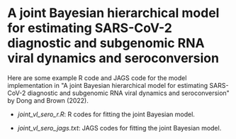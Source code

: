 # A joint Bayesian hierarchical model for estimating SARS-CoV-2 diagnostic and subgenomic RNA viral dynamics and seroconversion

Here are some example R code and JAGS code for the model implementation in "A joint Bayesian hierarchical model for estimating SARS-CoV-2 diagnostic and subgenomic RNA viral dynamics and seroconversion" by Dong and Brown (2022). 

- *joint_vl_sero_r.R*: R codes for fitting the joint Bayesian model. 

- *joint_vl_sero_jags.txt*: JAGS codes for fitting the joint Bayesian model. 
